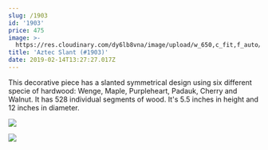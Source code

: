 ```yaml
---
slug: /1903
id: '1903'
price: 475
image: >-
  https://res.cloudinary.com/dy6lb8vna/image/upload/w_650,c_fit,f_auto/v1550150608/GB%20Bowlworks%20Gallery/1903a.jpg
title: 'Aztec Slant (#1903)'
date: 2019-02-14T13:27:27.017Z
---
```

This decorative piece has a slanted symmetrical design using six different specie of hardwood:  Wenge, Maple, Purpleheart, Padauk, Cherry and Walnut.  It has 528 individual segments of wood.  It's 5.5 inches in height and 12 inches in diameter.

![](https://res.cloudinary.com/dy6lb8vna/image/upload/w_350,c_fit,f_auto/v1550150609/GB%20Bowlworks%20Gallery/1903b.jpg)

![](https://res.cloudinary.com/dy6lb8vna/image/upload/w_350,c_fit,f_auto/v1550151117/GB%20Bowlworks%20Gallery/IMG_3470.jpg)
